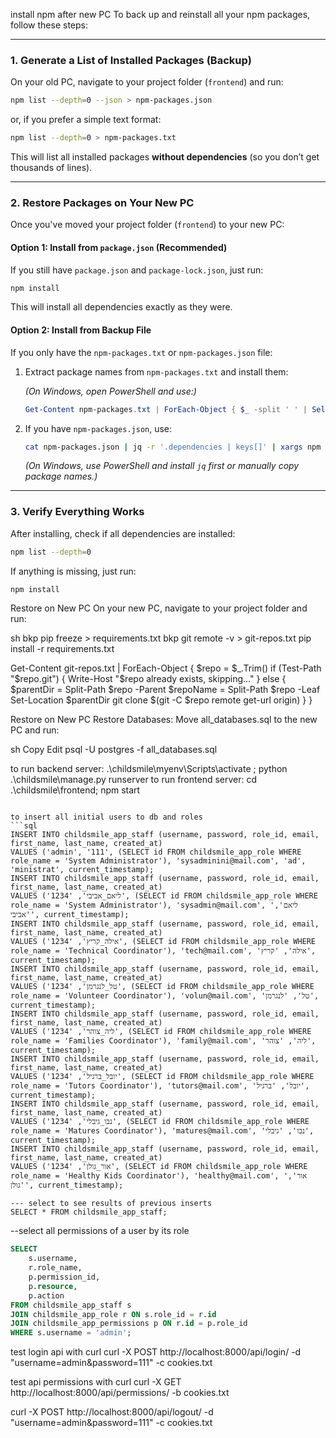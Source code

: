 install npm after new PC 
To back up and reinstall all your npm packages, follow these steps:

---

### **1. Generate a List of Installed Packages (Backup)**
On your old PC, navigate to your project folder (`frontend`) and run:

```sh
npm list --depth=0 --json > npm-packages.json
```

or, if you prefer a simple text format:

```sh
npm list --depth=0 > npm-packages.txt
```

This will list all installed packages **without dependencies** (so you don’t get thousands of lines).

---

### **2. Restore Packages on Your New PC**
Once you've moved your project folder (`frontend`) to your new PC:

#### **Option 1: Install from `package.json` (Recommended)**
If you still have `package.json` and `package-lock.json`, just run:

```sh
npm install
```

This will install all dependencies exactly as they were.

#### **Option 2: Install from Backup File**
If you only have the `npm-packages.txt` or `npm-packages.json` file:

1. Extract package names from `npm-packages.txt` and install them:


   *(On Windows, open PowerShell and use:)*  

   ```powershell
   Get-Content npm-packages.txt | ForEach-Object { $_ -split ' ' | Select-Object -Index 1 } | ForEach-Object { npm install $_ }
   ```

2. If you have `npm-packages.json`, use:

   ```sh
   cat npm-packages.json | jq -r '.dependencies | keys[]' | xargs npm install
   ```

   *(On Windows, use PowerShell and install `jq` first or manually copy package names.)*

---

### **3. Verify Everything Works**
After installing, check if all dependencies are installed:

```sh
npm list --depth=0
```

If anything is missing, just run:

```sh
npm install
```

Restore on New PC
On your new PC, navigate to your project folder and run:

sh
bkp pip freeze > requirements.txt
bkp git remote -v > git-repos.txt
pip install -r requirements.txt


Get-Content git-repos.txt | ForEach-Object {
    $repo = $_.Trim()
    if (Test-Path "$repo\.git") {
        Write-Host "$repo already exists, skipping..."
    } else {
        $parentDir = Split-Path $repo -Parent
        $repoName = Split-Path $repo -Leaf
        Set-Location $parentDir
        git clone $(git -C $repo remote get-url origin)
    }
}

Restore on New PC
Restore Databases:
Move all_databases.sql to the new PC and run:

sh
Copy
Edit
psql -U postgres -f all_databases.sql

to run backend server:
 .\childsmile\myenv\Scripts\activate ; python .\childsmile\manage.py runserver
to run frontend server:
cd .\childsmile\frontend; npm start
```

to insert all initial users to db and roles
```sql
INSERT INTO childsmile_app_staff (username, password, role_id, email, first_name, last_name, created_at)
VALUES ('admin', '111', (SELECT id FROM childsmile_app_role WHERE role_name = 'System Administrator'), 'sysadminini@mail.com', 'ad', 'ministrat', current_timestamp);
INSERT INTO childsmile_app_staff (username, password, role_id, email, first_name, last_name, created_at)
VALUES ('ליאם_אביבי', '1234', (SELECT id FROM childsmile_app_role WHERE role_name = 'System Administrator'), 'sysadmin@mail.com', 'ליאם', 'אביבי', current_timestamp);
INSERT INTO childsmile_app_staff (username, password, role_id, email, first_name, last_name, created_at)
VALUES ('אילה_קריץ', '1234', (SELECT id FROM childsmile_app_role WHERE role_name = 'Technical Coordinator'), 'tech@mail.com', 'אילה', 'קריץ', current_timestamp);
INSERT INTO childsmile_app_staff (username, password, role_id, email, first_name, last_name, created_at)
VALUES ('טל_לנגרמן', '1234', (SELECT id FROM childsmile_app_role WHERE role_name = 'Volunteer Coordinator'), 'volun@mail.com', 'טל', 'לנגרמן', current_timestamp);
INSERT INTO childsmile_app_staff (username, password, role_id, email, first_name, last_name, created_at)
VALUES ('ליה_צוהר', '1234', (SELECT id FROM childsmile_app_role WHERE role_name = 'Families Coordinator'), 'family@mail.com', 'ליה', 'צוהר', current_timestamp);
INSERT INTO childsmile_app_staff (username, password, role_id, email, first_name, last_name, created_at)
VALUES ('יובל_ברגיל', '1234', (SELECT id FROM childsmile_app_role WHERE role_name = 'Tutors Coordinator'), 'tutors@mail.com', 'יובל', 'ברגיל', current_timestamp);
INSERT INTO childsmile_app_staff (username, password, role_id, email, first_name, last_name, created_at)
VALUES ('נבו_גיבלי', '1234', (SELECT id FROM childsmile_app_role WHERE role_name = 'Matures Coordinator'), 'matures@mail.com', 'נבו', 'גיבלי', current_timestamp);
INSERT INTO childsmile_app_staff (username, password, role_id, email, first_name, last_name, created_at)    
VALUES ('אור_גולן', '1234', (SELECT id FROM childsmile_app_role WHERE role_name = 'Healthy Kids Coordinator'), 'healthy@mail.com', 'אור', 'גולן', current_timestamp);

--- select to see results of previous inserts
SELECT * FROM childsmile_app_staff;
```
--select all permissions of a user by its role
```sql
SELECT 
    s.username, 
    r.role_name, 
    p.permission_id, 
    p.resource, 
    p.action
FROM childsmile_app_staff s
JOIN childsmile_app_role r ON s.role_id = r.id
JOIN childsmile_app_permissions p ON r.id = p.role_id
WHERE s.username = 'admin';
```

test login api with curl
curl -X POST http://localhost:8000/api/login/ -d "username=admin&password=111" -c cookies.txt

test api permissions with curl
curl -X GET http://localhost:8000/api/permissions/ -b cookies.txt

curl -X POST http://localhost:8000/api/logout/ -d "username=admin&password=111" -c cookies.txt

